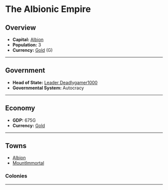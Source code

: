 # The Albionic Empire

## Overview

- **Capital:** [Albion](Albion)
- **Population:** 3
- **Currency:** [Gold](Gold) (G)

---

## Government

- **Head of State:** [Leader Deadlygamer1000](Deadlygamer1000)
- **Governmental System:** Autocracy

---

## Economy

- **GDP:** 675G
- **Currency:** [Gold](Gold)

---

## Towns

- [Albion](Albion)
- [MountImmortal](MountImmortal)

###     Colonies



---